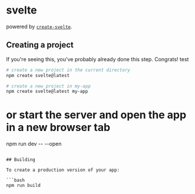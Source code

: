 # svelte

 powered by [`create-svelte`](https://github.com/sveltejs/kit/tree/master/packages/create-svelte).

## Creating a project

If you're seeing this, you've probably already done this step. Congrats! test 

```bash
# create a new project in the current directory
npm create svelte@latest

# create a new project in my-app
npm create svelte@latest my-app
```

# or start the server and open the app in a new browser tab
npm run dev -- --open
```

## Building

To create a production version of your app:

```bash
npm run build
```
